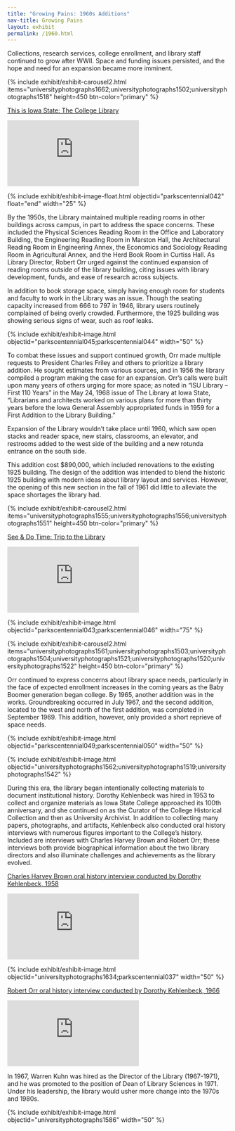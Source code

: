 ```yaml
---
title: "Growing Pains: 1960s Additions"
nav-title: Growing Pains
layout: exhibit
permalink: /1960.html
---
```


Collections, research services, college enrollment, and library staff continued to grow after WWII. Space and funding issues persisted, and the hope and need for an expansion became more imminent. 

{% include exhibit/exhibit-carousel2.html items="universityphotographs1662;universityphotographs1502;universityphotographs1518" height=450 btn-color="primary" %}

<div>
    <p class="iframe-title">
        <a href="{{ '/items/parkscentennial041.html' | relative_url }}">
        This is Iowa State: The College Library
        </a>
    </p>
    <div class="responsive-iframe-container">
        <iframe
                src="https://iastate.aviaryplatform.com/embed/media/289568?embed=true&media_player=true"
                allow="fullscreen"
                frameborder="0"></iframe>
    </div>
</div>    

{% include exhibit/exhibit-image-float.html objectid="parkscentennial042" float="end" width="25" %}

By the 1950s, the Library maintained multiple reading rooms in other buildings across campus, in part to address the space concerns. These included the Physical Sciences Reading Room in the Office and Laboratory Building, the Engineering Reading Room in Marston Hall, the Architectural Reading Room in Engineering Annex, the Economics and Sociology Reading Room in Agricultural Annex, and the Herd Book Room in Curtiss Hall. As Library Director, Robert Orr urged against the continued expansion of reading rooms outside of the library building, citing issues with library development, funds, and ease of research across subjects.

In addition to book storage space, simply having enough room for students and faculty to work in the Library was an issue. Though the seating capacity increased from 666 to 797 in 1946, library users routinely complained of being overly crowded. Furthermore, the 1925 building was showing serious signs of wear, such as roof leaks.

{% include exhibit/exhibit-image.html objectid="parkscentennial045;parkscentennial044" width="50" %}

To combat these issues and support continued growth, Orr made multiple requests to President Charles Friley and others to prioritize a library addition. He sought estimates from various sources, and in 1956 the library compiled a program making the case for an expansion. Orr’s calls were built upon many years of others urging for more space; as noted in “ISU Library – First 110 Years” in the May 24, 1968 issue of The Library at Iowa State, “Librarians and architects worked on various plans for more than thirty years before the Iowa General Assembly appropriated funds in 1959 for a First Addition to the Library Building.”

Expansion of the Library wouldn’t take place until 1960, which saw open stacks and reader space, new stairs, classrooms, an elevator, and restrooms added to the west side of the building and a new rotunda entrance on the south side.

This addition cost $890,000, which included renovations to the existing 1925 building. The design of the addition was intended to blend the historic 1925 building with modern ideas about library layout and services. However, the opening of this new section in the fall of 1961 did little to alleviate the space shortages the library had.

{% include exhibit/exhibit-carousel2.html items="universityphotographs1555;universityphotographs1556;universityphotographs1551" height=450 btn-color="primary" %}

<div>
    <p class="iframe-title">
        <a href="{{ '/items/parkscentennial040.html' | relative_url }}">
        See & Do Time: Trip to the Library
        </a>
    </p>
    <div class="responsive-iframe-container">
        <iframe
            src="https://iastate.aviaryplatform.com/embed/media/283755?embed=true&media_player=true" 
            allow="fullscreen" 
            frameborder="0">
        </iframe>
    </div>
</div> 

{% include exhibit/exhibit-image.html objectid="parkscentennial043;parkscentennial046" width="75" %}

{% include exhibit/exhibit-carousel2.html items="universityphotographs1561;universityphotographs1503;universityphotographs1504;universityphotographs1521;universityphotographs1520;universityphotographs1522" height=450 btn-color="primary" %}

Orr continued to express concerns about library space needs, particularly in the face of expected enrollment increases in the coming years as the Baby Boomer generation began college. By 1965, another addition was in the works. Groundbreaking occurred in July 1967, and the second addition, located to the west and north of the first addition, was completed in September 1969. This addition, however, only provided a short reprieve of space needs.

{% include exhibit/exhibit-image.html objectid="parkscentennial049;parkscentennial050" width="50" %}

{% include exhibit/exhibit-image.html objectid="universityphotographs1562;universityphotographs1519;universityphotographs1542" %}



During this era, the library began intentionally collecting materials to document institutional history. Dorothy Kehlenbeck was hired in 1953 to collect and organize materials as Iowa State College approached its 100th anniversary, and she continued on as the Curator of the College Historical Collection and then as University Archivist. In addition to collecting many papers, photographs, and artifacts, Kehlenbeck also conducted oral history interviews with numerous figures important to the College’s history. Included are interviews with Charles Harvey Brown and Robert Orr; these interviews both provide biographical information about the two library directors and also illuminate challenges and achievements as the library evolved.

<div>
    <p class="iframe-title">
        <a href="{{ '/items/parkscentennial039.html' | relative_url }}">
        Charles Harvey Brown oral history interview conducted by Dorothy Kehlenbeck, 1958
        </a>
    </p>
    <div class="responsive-iframe-container">
        <iframe
            src="https://iastate.aviaryplatform.com/embed/media/289565?embed=true&media_player=true" 
            allow="fullscreen" 
            frameborder="0">
        </iframe>
    </div>
</div>

{% include exhibit/exhibit-image.html objectid="universityphotographs1634;parkscentennial037" width="50" %}

<div>
    <p class="iframe-title">
        <a href="{{ '/items/parkscentennial038.html' | relative_url }}">
        Robert Orr oral history interview conducted by Dorothy Kehlenbeck, 1966
        </a>
    </p>
    <div class="responsive-iframe-container">
        <iframe
            src="https://iastate.aviaryplatform.com/embed/media/289569?embed=true&media_player=true" 
            allow="fullscreen" 
            frameborder="0">
        </iframe>
    </div>
</div>

In 1967, Warren Kuhn was hired as the Director of the Library (1967-1971), and he was promoted to the position of Dean of Library Sciences in 1971. Under his leadership, the library would usher more change into the 1970s and 1980s.

{% include exhibit/exhibit-image.html objectid="universityphotographs1586" width="50" %}
